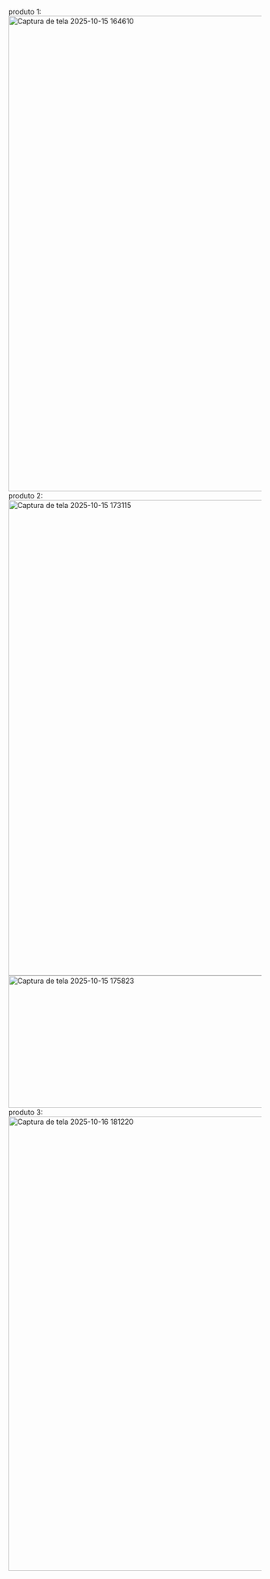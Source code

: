 produto 1:
<img width="1919" height="945" alt="Captura de tela 2025-10-15 164610" src="https://github.com/user-attachments/assets/59d0573c-fa92-4b23-b53e-e67f28db52ae" />
produto 2:
<img width="1919" height="945" alt="Captura de tela 2025-10-15 173115" src="https://github.com/user-attachments/assets/778dda68-718d-45a8-ac70-3671c187a9a8" />
<img width="1394" height="263" alt="Captura de tela 2025-10-15 175823" src="https://github.com/user-attachments/assets/bfc58297-766e-4ac1-827c-e45efe4899f3" />
produto 3:
<img width="1919" height="903" alt="Captura de tela 2025-10-16 181220" src="https://github.com/user-attachments/assets/6c4f69bd-6757-4d4a-a1dc-61ccf8b9a091" />
